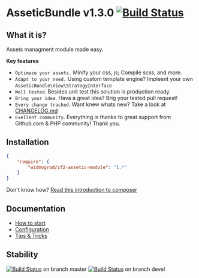 # AsseticBundle v1.3.0 [![Build Status](https://travis-ci.org/widmogrod/zf2-assetic-module.png?branch=master)](https://travis-ci.org/widmogrod/zf2-assetic-module)
## What it is?

Assets managment module made easy.

**Key features**

  * `Optimaze your assets.` Minify your css, js; Compile scss, and more.
  * `Adapt to your need.` Using custom template engine? Impleent your own `AsseticBundle\View\StrategyInterface`
  * `Well tested`. Besides unit test this solution is production ready.
  * `Bring your idea`. Hava a great idea? Brig your tested pull request!
  * `Every change tracked`. Want knew whats new? Take a look at [CHANGELOG.md](https://github.com/widmogrod/zf2-assetic-module/blob/master/CHANGELOG.md)
  * `Exellent community`. Everything is thanks to great support from Github.com & PHP community! Thank you.


## Installation

``` json
{
    "require": {
        "widmogrod/zf2-assetic-module": "1.*"
    }
}
```

Don't know how? [Read this introduction to composer](http://getcomposer.org/doc/00-intro.md#introduction)

## Documentation

  * [How to start](https://github.com/widmogrod/zf2-assetic-module/blob/master/docs/howto.md)
  * [Configuration](https://github.com/widmogrod/zf2-assetic-module/blob/master/docs/config.md)
  * [Tips & Tricks](https://github.com/widmogrod/zf2-assetic-module/blob/master/docs/tips.md)

## Stability

[![Build Status](https://travis-ci.org/widmogrod/zf2-assetic-module.png?branch=master)](https://travis-ci.org/widmogrod/zf2-assetic-module)  on branch master
[![Build Status](https://travis-ci.org/widmogrod/zf2-assetic-module.png?branch=devel)](https://travis-ci.org/widmogrod/zf2-assetic-module)  on branch devel